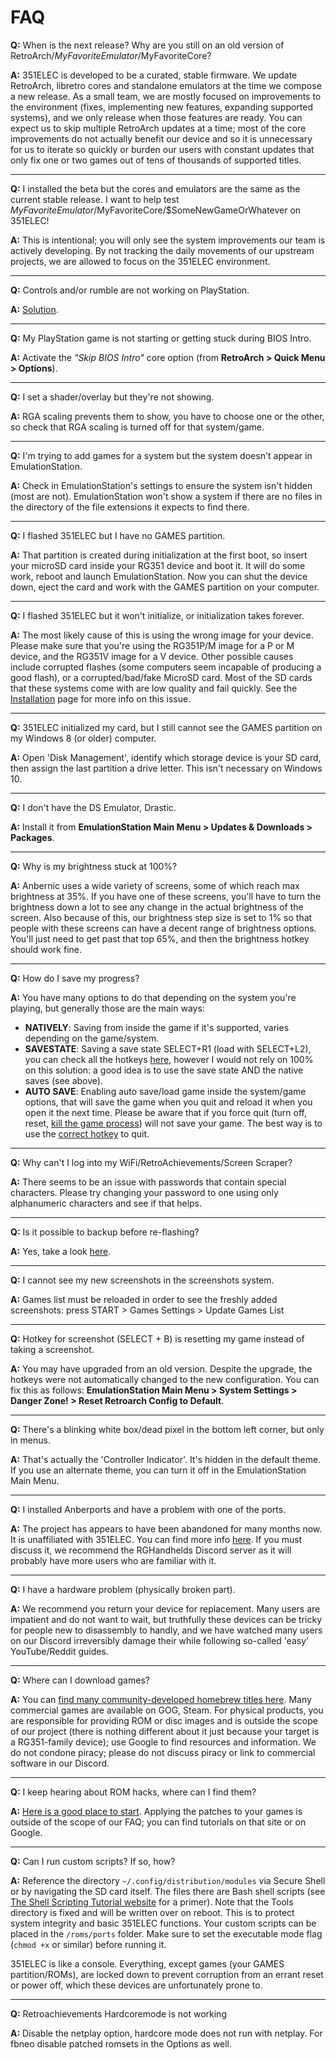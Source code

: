 # FAQ

**Q:** When is the next release?  Why are you still on an old version of RetroArch/$MyFavoriteEmulator/$MyFavoriteCore?

**A:** 351ELEC is developed to be a curated, stable firmware.  We update RetroArch, libretro cores and standalone emulators at the time we compose a new release.  As a small team, we are mostly focused on improvements to the environment (fixes, implementing new features, expanding supported systems), and we only release when those features are ready.  You can expect us to skip multiple RetroArch updates at a time; most of the core improvements do not actually benefit our device and so it is unnecessary for us to iterate so quickly or burden our users with constant updates that only fix one or two games out of tens of thousands of supported titles.

***

**Q:** I installed the beta but the cores and emulators are the same as the current stable release.  I want to help test $MyFavoriteEmulator/$MyFavoriteCore/$SomeNewGameOrWhatever on 351ELEC!

**A:** This is intentional; you will only see the system improvements our team is actively developing.  By not tracking the daily movements of our upstream projects, we are allowed to focus on the 351ELEC environment.

***

**Q:** Controls and/or rumble are not working on PlayStation.

**A:** [Solution](System-Sony-PlayStation#controls-and-rumble-not-working-in-games).

***

**Q:** My PlayStation game is not starting or getting stuck during BIOS Intro.

**A:** Activate the *"Skip BIOS Intro"* core option (from **RetroArch > Quick Menu > Options**).

***

**Q:** I set a shader/overlay but they're not showing.

**A:** RGA scaling prevents them to show, you have to choose one or the other, so check that RGA scaling is turned off for that system/game.

***

**Q:** I'm trying to add games for a system but the system doesn't appear in EmulationStation.

**A:** Check in EmulationStation's settings to ensure the system isn't hidden (most are not).  EmulationStation won't show a system if there are no files in the directory of the file extensions it expects to find there.

***

**Q:** I flashed 351ELEC but I have no GAMES partition.

**A:** That partition is created during initialization at the first boot, so insert your microSD card inside your RG351 device and boot it.  It will do some work, reboot and launch EmulationStation.  Now you can shut the device down, eject the card and work with the GAMES partition on your computer.

***

**Q:** I flashed 351ELEC but it won't initialize, or initialization takes forever.

**A:** The most likely cause of this is using the wrong image for your device. Please make sure that you're using the RG351P/M image for a P or M device, and the RG351V image for a V device. Other possible causes include corrupted flashes (some computers seem incapable of producing a good flash), or a corrupted/bad/fake MicroSD card. Most of the SD cards that these systems come with are low quality and fail quickly. See the [Installation](Installation#initialization-never-finishestakes-forever) page for more info on this issue.

***

**Q:** 351ELEC initialized my card, but I still cannot see the GAMES partition on my Windows 8 (or older) computer.

**A:** Open 'Disk Management', identify which storage device is your SD card, then assign the last partition a drive letter.  This isn't necessary on Windows 10.

***

**Q:** I don't have the DS Emulator, Drastic.

**A:** Install it from **EmulationStation Main Menu > Updates & Downloads > Packages**.

***

**Q:** Why is my brightness stuck at 100%?

**A:** Anbernic uses a wide variety of screens, some of which reach max brightness at 35%. If you have one of these screens, you'll have to turn the brightness down a lot to see any change in the actual brightness of the screen. Also because of this, our brightness step size is set to 1% so that people with these screens can have a decent range of brightness options. You'll just need to get past that top 65%, and then the brightness hotkey should work fine.

***

**Q:** How do I save my progress?

**A:** You have many options to do that depending on the system you're playing, but generally those are the main ways:
- **NATIVELY**: Saving from inside the game if it's supported, varies depending on the game/system.
- **SAVESTATE**: Saving a save state SELECT+R1 (load with SELECT+L2), you can check all the hotkeys [here](Getting-to-Know-351ELEC#controls-and-hotkeys), however I would not rely on 100% on this solution: a good idea is to use the save state AND the native saves (see above).
- **AUTO SAVE**: Enabling auto save/load game inside the system/game options, that will save the game when you quit and reload it when you open it the next time. Please be aware that if you force quit (turn off, reset, [kill the game process](Getting-to-Know-351ELEC#killing-the-game-process)) will not save your game. The best way is to use the [correct hotkey](Getting-to-Know-351ELEC#retroarch-hotkeys) to quit.

***

**Q:** Why can't I log into my WiFi/RetroAchievements/Screen Scraper?

**A:** There seems to be an issue with passwords that contain special characters. Please try changing your password to one using only alphanumeric characters and see if that helps.

***

**Q:** Is it possible to backup before re-flashing?

**A:** Yes, take a look [here](Getting-to-Know-351ELEC#backups-and-identity).

***

**Q:** I cannot see my new screenshots in the screenshots system.

**A:** Games list must be reloaded in order to see the freshly added screenshots: press START > Games Settings > Update Games List

***

**Q:** Hotkey for screenshot (SELECT + B) is resetting my game instead of taking a screenshot.

**A:** You may have upgraded from an old version.  Despite the upgrade, the hotkeys were not automatically changed to the new configuration.  You can fix this as follows: **EmulationStation Main Menu > System Settings > Danger Zone! > Reset Retroarch Config to Default**.

***

**Q:** There's a blinking white box/dead pixel in the bottom left corner, but only in menus.

**A:** That's actually the 'Controller Indicator'.  It's hidden in the default theme.  If you use an alternate theme, you can turn it off in the EmulationStation Main Menu.

***

**Q:** I installed Anberports and have a problem with one of the ports.

**A:** The project has appears to have been abandoned for many months now.  It is unaffiliated with 351ELEC.  You can find more info [here](https://github.com/krishenriksen/AnberPorts).  If you must discuss it, we recommend the RGHandhelds Discord server as it will probably have more users who are familiar with it.

***

**Q:** I have a hardware problem (physically broken part).

**A:** We recommend you return your device for replacement.  Many users are impatient and do not want to wait, but truthfully these devices can be tricky for people new to disassembly to handly, and we have watched many users on our Discord irreversibly damage their while following so-called 'easy' YouTube/Reddit guides.

***

**Q:** Where can I download games?

**A:** You can [find many community-developed homebrew titles here](https://www.romhacking.net/homebrew/).  Many commercial games are available on GOG, Steam.  For physical products, you are responsible for providing ROM or disc images and is outside the scope of our project (there is nothing different about it just because your target is a RG351-family device); use Google to find resources and information.  We do not condone piracy; please do not discuss piracy or link to commercial software in our Discord.

***

**Q:** I keep hearing about ROM hacks, where can I find them?

**A:** [Here is a good place to start](https://www.romhacking.net/hacks/).  Applying the patches to your games is outside of the scope of our FAQ; you can find tutorials on that site or on Google.

***

**Q:** Can I run custom scripts? If so, how?

**A:** Reference the directory `~/.config/distribution/modules` via Secure Shell or by navigating the SD card itself. The files there are Bash shell scripts (see [The Shell Scripting Tutorial website](https://www.shellscript.sh/) for a primer). Note that the Tools directory is fixed and will be written over on reboot. This is to protect system integrity and basic 351ELEC functions. Your custom scripts can be placed in the `/roms/ports` folder.  Make sure to set the executable mode flag (`chmod +x` or similar) before running it.

351ELEC is like a console.  Everything, except games (your GAMES partition/ROMs), are locked down to prevent corruption from an errant reset or power off, which these devices are unfortunately prone to.

***

**Q:** Retroachievements Hardcoremode is not working

**A:** Disable the netplay option, hardcore mode does not run with netplay. For fbneo disable patched romsets in the Options as well.
